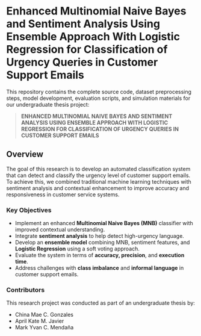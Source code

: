 # Enhanced Multinomial Naive Bayes and Sentiment Analysis Using Ensemble Approach With Logistic Regression for Classification of Urgency Queries in Customer Support Emails

This repository contains the complete source code, dataset preprocessing steps, model development, evaluation scripts, and simulation materials for our undergraduate thesis project:

> **ENHANCED MULTINOMIAL NAIVE BAYES AND SENTIMENT ANALYSIS USING ENSEMBLE APPROACH WITH LOGISTIC REGRESSION FOR CLASSIFICATION OF URGENCY QUERIES IN CUSTOMER SUPPORT EMAILS**

## Overview

The goal of this research is to develop an automated classification system that can detect and classify the urgency level of customer support emails. To achieve this, we combined traditional machine learning techniques with sentiment analysis and contextual enhancement to improve accuracy and responsiveness in customer service systems.

### Key Objectives

- Implement an enhanced **Multinomial Naive Bayes (MNB)** classifier with improved contextual understanding.
- Integrate **sentiment analysis** to help detect high-urgency language.
- Develop an **ensemble model** combining MNB, sentiment features, and **Logistic Regression** using a soft voting approach.
- Evaluate the system in terms of **accuracy, precision**, and **execution time**.
- Address challenges with **class imbalance** and **informal language** in customer support emails.
 
### Contributors
This research project was conducted as part of an undergraduate thesis by:
- China Mae C. Gonzales
- April Kate M. Javier
- Mark Yvan C. Mendaña
